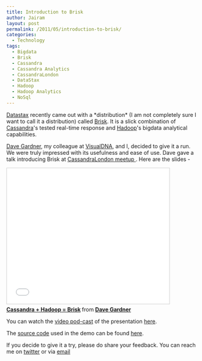 ```yaml
---
title: Introduction to Brisk
author: Jairam
layout: post
permalink: /2011/05/introduction-to-brisk/
categories:
  - Technology
tags:
  - Bigdata
  - Brisk
  - Cassandra
  - Cassandra Analytics
  - CassandraLondon
  - DataStax
  - Hadoop
  - Hadoop Analytics
  - NoSql
---
```

[Datastax](http://www.datastax.com) recently came out with a \*distribution\* (I am not completely sure I want to call it a distribution) called [Brisk](http://www.datastax.com/brisk). It is a slick combination of [Cassandra](http://cassandra.apache.org)'s tested real-time response and [Hadoop](http://hadoop.apache.org/)'s bigdata analytical capabilities.

[Dave Gardner](http://davegardner.me.uk/), my colleague at [VisualDNA](http://www.visualdna.com), and I, decided to give it a run. We were truly impressed with its usefulness and ease of use. Dave gave a talk introducing Brisk at [CassandraLondon meetup ](http://www.meetup.com/Cassandra-London/). Here are the slides -

<iframe src="//www.slideshare.net/slideshow/embed_code/key/2C0EpUYNMSZHTU" width="425" height="355" frameborder="0" marginwidth="0" marginheight="0" scrolling="no" style="border:1px solid #CCC; border-width:1px; margin-bottom:5px; max-width: 100%;" allowfullscreen> </iframe> <div style="margin-bottom:5px"> <strong> <a href="//www.slideshare.net/davegardnerisme/cassandra-hadoop-brisk" title="Cassandra + Hadoop = Brisk">Cassandra + Hadoop = Brisk</a> </strong> from <strong><a href="//www.slideshare.net/davegardnerisme">Dave Gardner</a></strong> </div>

You can watch the [video pod-cast](http://skillsmatter.com/podcast/home/cassandra-may-meetup/js-1174) of the presentation [here](http://skillsmatter.com/podcast/home/cassandra-may-meetup/js-1174).

The [source code](https://github.com/davegardnerisme/we-have-your-kidneys) used in the demo can be found [here](https://github.com/davegardnerisme/we-have-your-kidneys).

If you decide to give it a try, please do share your feedback. You can reach me on [twitter](http://www.twitter.com/jairamc) or via [email](mailto:contact@jairam.me)
